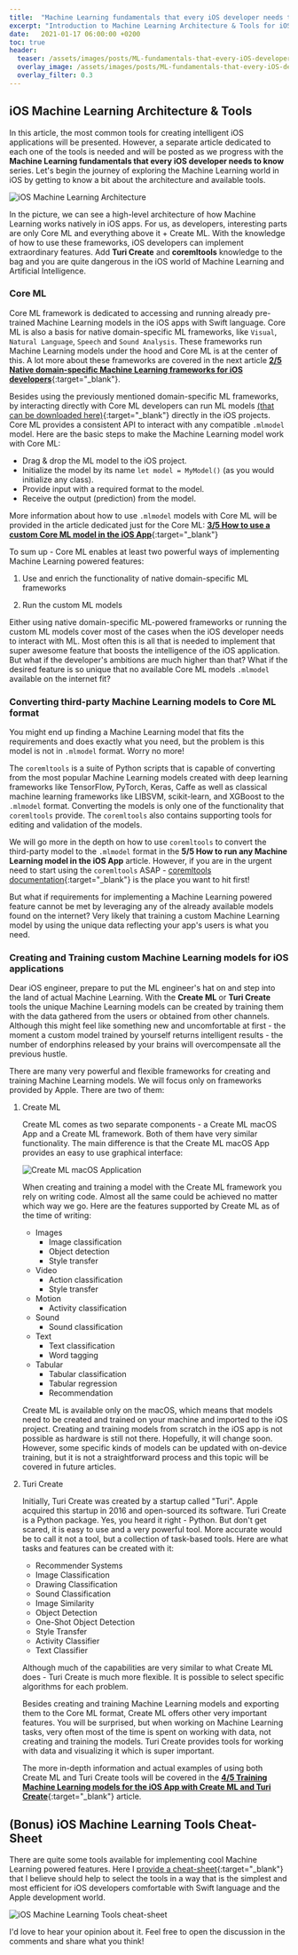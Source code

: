```yaml
---
title:  "Machine Learning fundamentals that every iOS developer needs to know: 1/5 iOS Machine Learning Architecture & Tools"
excerpt: "Introduction to Machine Learning Architecture & Tools for iOS development. Bonus - iOS Machine Learning Tools Cheat-Sheet."
date:   2021-01-17 06:00:00 +0200
toc: true
header:
  teaser: /assets/images/posts/ML-fundamentals-that-every-iOS-developer-needs-to-know-architecture-tools-cover.jpg
  overlay_image: /assets/images/posts/ML-fundamentals-that-every-iOS-developer-needs-to-know-architecture-tools-cover.jpg
  overlay_filter: 0.3
---
```


## iOS Machine Learning Architecture & Tools

In this article, the most common tools for creating intelligent iOS applications will be presented. However, a separate article dedicated to each one of the tools is needed and will be posted as we progress with the **Machine Learning fundamentals that every iOS developer needs to know** series. Let's begin the journey of exploring the Machine Learning world in iOS by getting to know a bit about the architecture and available tools.

![iOS Machine Learning Architecture](/assets/images/posts/ios-ml-architecture.jpeg)

In the picture, we can see a high-level architecture of how Machine Learning works natively in iOS apps. For us, as developers, interesting parts are only Core ML and everything above it + Create ML. With the knowledge of how to use these frameworks, iOS developers can implement extraordinary features. Add **Turi Create** and **coremltools** knowledge to the bag and you are quite dangerous in the iOS world of Machine Learning and Artificial Intelligence.

### Core ML

Core ML framework is dedicated to accessing and running already pre-trained Machine Learning models in the iOS apps with Swift language. Core ML is also a basis for native domain-specific ML frameworks, like `Visual`, `Natural Language`, `Speech` and `Sound Analysis`. These frameworks run Machine Learning models under the hood and Core ML is at the center of this. A lot more about these frameworks are covered in the next article [**2/5 Native domain-specific Machine Learning frameworks for iOS developers**](/ML-fundamentals-that-every-iOS-developer-needs-to-know-2-5-Native-domain-specific-ML-frameworks-for-iOS-developers){:target="_blank"}.

Besides using the previously mentioned domain-specific ML frameworks, by interacting directly with Core ML developers can run ML models [(that can be downloaded here)](https://developer.apple.com/machine-learning/models/){:target="_blank"} directly in the iOS projects. Core ML provides a consistent API to interact with any compatible `.mlmodel` model. Here are the basic steps to make the Machine Learning model work with Core ML:

- Drag & drop the ML model to the iOS project.
- Initialize the model by its name `let model = MyModel()` (as you would initialize any class).
- Provide input with a required format to the model.
- Receive the output (prediction) from the model.

More information about how to use `.mlmodel` models with Core ML will be provided in the article dedicated just for the Core ML: [**3/5 How to use a custom Core ML model in the iOS App**](/ML-fundamentals-that-every-iOS-developer-needs-to-know-3-5-How-to-use-a-custom-CoreML-model-in-the-iOS-App){:target="_blank"}

To sum up - Core ML enables at least two powerful ways of implementing Machine Learning powered features:

1. Use and enrich the functionality of native domain-specific ML frameworks

2. Run the custom ML models

Either using native domain-specific ML-powered frameworks or running the custom ML models cover most of the cases when the iOS developer needs to interact with ML. Most often this is all that is needed to implement that super awesome feature that boosts the intelligence of the iOS application. But what if the developer's ambitions are much higher than that? What if the desired feature is so unique that no available Core ML models `.mlmodel` available on the internet fit?

### Converting third-party Machine Learning models to Core ML format

You might end up finding a Machine Learning model that fits the requirements and does exactly what you need, but the problem is this model is not in `.mlmodel` format. Worry no more!

The `coremltools` is a suite of Python scripts that is capable of converting from the most popular Machine Learning models created with deep learning frameworks like TensorFlow, PyTorch, Keras, Caffe as well as classical machine learning frameworks like LIBSVM, scikit-learn, and XGBoost to the `.mlmodel` format. Converting the models is only one of the functionality that `coremltools` provide. The `coremltools` also contains supporting tools for editing and validation of the models.

We will go more in the depth on how to use `coremltools` to convert the third-party model to the `.mlmodel` format in the **5/5 How to run any Machine Learning model in the iOS App** article. However, if you are in the urgent need to start using the `coremltools` ASAP - [coremltools documentation](https://coremltools.readme.io/docs/what-are-coreml-tools){:target="_blank"} is the place you want to hit first!

But what if requirements for implementing a Machine Learning powered feature cannot be met by leveraging any of the already available models found on the internet? Very likely that training a custom Machine Learning model by using the unique data reflecting your app's users is what you need.

### Creating and Training custom Machine Learning models for iOS applications

Dear iOS engineer, prepare to put the ML engineer's hat on and step into the land of actual Machine Learning. With the **Create ML** or **Turi Create** tools the unique Machine Learning models can be created by training them with the data gathered from the users or obtained from other channels. Although this might feel like something new and uncomfortable at first - the moment a custom model trained by yourself returns intelligent results - the number of endorphins released by your brains will overcompensate all the previous hustle.

There are many very powerful and flexible frameworks for creating and training Machine Learning models. We will focus only on frameworks provided by Apple. There are two of them:

1. Create ML

    Create ML comes as two separate components - a Create ML macOS App and a Create ML framework. Both of them have very similar functionality. The main difference is that the Create ML macOS App provides an easy to use graphical interface:

    ![Create ML macOS Application](/assets/images/posts/create-ml-app.jpg)

    When creating and training a model with the Create ML framework you rely on writing code. Almost all the same could be achieved no matter which way we go. Here are the features supported by Create ML as of the time of writing:

    - Images
      - Image classification
      - Object detection
      - Style transfer
    - Video
      - Action classification
      - Style transfer
    - Motion
      - Activity classification
    - Sound
      - Sound classification
    - Text
      - Text classification
      - Word tagging
    - Tabular
      - Tabular classification
      - Tabular regression
      - Recommendation

    Create ML is available only on the macOS, which means that models need to be created and trained on your machine and imported to the iOS project. Creating and training models from scratch in the iOS app is not possible as hardware is still not there. Hopefully, it will change soon. However, some specific kinds of models can be updated with on-device training, but it is not a straightforward process and this topic will be covered in future articles.

2. Turi Create

    Initially, Turi Create was created by a startup called "Turi". Apple acquired this startup in 2016 and open-sourced its software. Turi Create is a Python package. Yes, you heard it right - Python. But don't get scared, it is easy to use and a very powerful tool. More accurate would be to call it not a tool, but a collection of task-based tools. Here are what tasks and features can be created with it:

      - Recommender Systems
      - Image Classification
      - Drawing Classification
      - Sound Classification
      - Image Similarity
      - Object Detection
      - One-Shot Object Detection
      - Style Transfer
      - Activity Classifier
      - Text Classifier

    Although much of the capabilities are very similar to what Create ML does - Turi Create is much more flexible. It is possible to select specific algorithms for each problem.

    Besides creating and training Machine Learning models and exporting them to the Core ML format, Create ML offers other very important features. You will be surprised, but when working on Machine Learning tasks, very often most of the time is spent on working with data, not creating and training the models. Turi Create provides tools for working with data and visualizing it which is super important.

    The more in-depth information and actual examples of using both Create ML and Turi Create tools will be covered in the [**4/5 Training Machine Learning models for the iOS App with Create ML and Turi Create**](/ML-fundamentals-that-every-iOS-developer-needs-to-know-4-5-Training-Machine-Learning-models-for-the-iOS-App-with-CreateML-and-TuriCreate){:target="_blank"} article.

## (Bonus) iOS Machine Learning Tools Cheat-Sheet

There are quite some tools available for implementing cool Machine Learning powered features. Here I [provide a cheat-sheet](/assets/images/posts/ios-ml-tools-cheat-sheet.jpeg){:target="_blank"} that I believe should help to select the tools in a way that is the simplest and most efficient for iOS developers comfortable with Swift language and the Apple development world.

![iOS Machine Learning Tools cheat-sheet](/assets/images/posts/ios-ml-tools-cheat-sheet.jpeg)

I'd love to hear your opinion about it. Feel free to open the discussion in the comments and share what you think!
